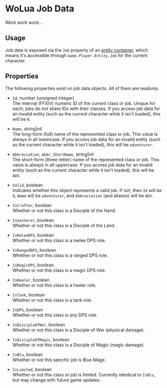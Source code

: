 # WoLua Job Data
_Work work work..._

## Usage
Job data is exposed via the `Job` property of an [entity container](entity.md), which means it's accessible through `Game.Player.Entity.Job` for the current character.

## Properties
The following properties exist on job data objects. All of them are readonly.

- `Id`, number (unsigned integer)\
  The internal (FFXIV) numeric ID of the current class or job. Unique for each; jobs do not share IDs with their classes. If you access job data for an invalid entity (such as the current character while it isn't loaded), this will be `0`.

- `Name`, string|nil\
  The long-form (full) name of the represented class or job. This value is always in all lowercase. If you access job data for an invalid entity (such as the current character while it isn't loaded), this will be `adventurer`.

- `Abbreviation`, `Abbr`, `ShortName`, string|nil\
  The short-form (three-letter) name of the represented class or job. This value is always in all uppercase. If you access job data for an invalid entity (such as the current character while it isn't loaded), this will be `ADV`.

- `Valid`, boolean\
  Indicates whether this object represents a valid job. If not, then `Id` will be `0`, `Name` will be `adventurer`, and `Abbreviation` (and aliases) will be `ADV`.

- `IsCrafter`, boolean\
  Whether or not this class is a Disciple of the Hand.

- `IsGatherer`, boolean\
  Whether or not this class is a Disciple of the Land.

- `IsMeleeDPS`, boolean\
  Whether or not this class is a melee DPS role.

- `IsRangedDPS`, boolean\
  Whether or not this class is a ranged DPS role.

- `IsMagicDPS`, boolean\
  Whether or not this class is a magic DPS role.

- `IsHealer`, boolean\
  Whether or not this class is a healer role.

- `IsTank`, boolean\
  Whether or not this class is a tank role.

- `IsDPS`, boolean\
  Whether or not this class is _any_ DPS role.

- `IsDiscipleOfWar`, boolean\
  Whether or not this class is a Disciple of War (physical damage).

- `IsDiscipleOfMagic`, boolean\
  Whether or not this class is a Disciple of Magic (magic damage).

- `IsBlu`, boolean\
  Whether or not this specific job is Blue Mage.

- `IsLimited`, boolean\
  Whether or not this class or job is limited. Currently identical to `IsBlu`, but may change with future game updates.
